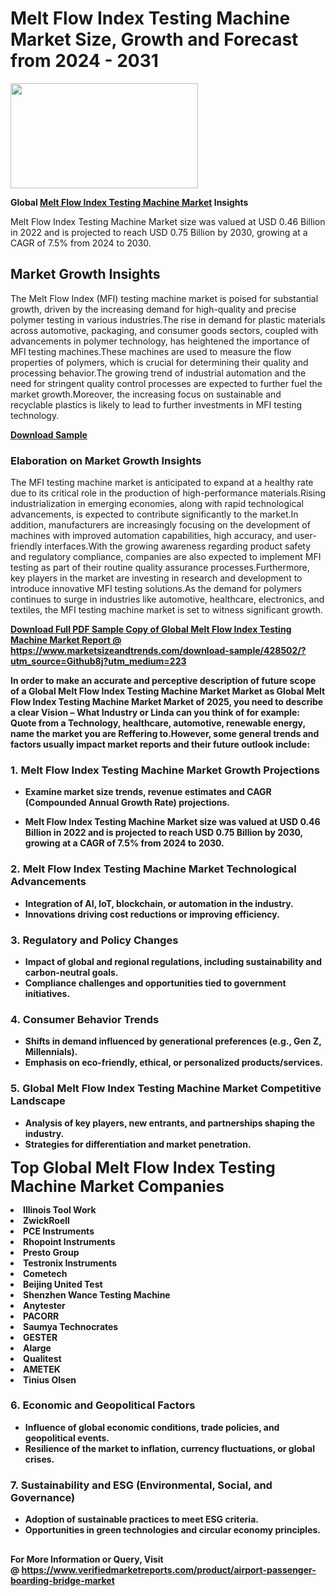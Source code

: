 <H1>Melt Flow Index Testing Machine Market Size, Growth and Forecast from 2024 - 2031</H1><img class="aligncenter size-medium wp-image-584254" src="https://thirdeyenews.in/wp-content/uploads/2024/09/Global-Market-Research-300x168.jpeg" alt="" width="300" height="168" /><p><strong>Global&nbsp;<a href="https://www.marketsizeandtrends.com/download-sample/428502/?utm_source=Github8j?utm_medium=223">Melt Flow Index Testing Machine Market</a> Insights</strong></p><p>Melt Flow Index Testing Machine Market size was valued at USD 0.46 Billion in 2022 and is projected to reach USD 0.75 Billion by 2030, growing at a CAGR of 7.5% from 2024 to 2030.</p><p><h2>Market Growth Insights</h2> The Melt Flow Index (MFI) testing machine market is poised for substantial growth, driven by the increasing demand for high-quality and precise polymer testing in various industries.The rise in demand for plastic materials across automotive, packaging, and consumer goods sectors, coupled with advancements in polymer technology, has heightened the importance of MFI testing machines.These machines are used to measure the flow properties of polymers, which is crucial for determining their quality and processing behavior.The growing trend of industrial automation and the need for stringent quality control processes are expected to further fuel the market growth.Moreover, the increasing focus on sustainable and recyclable plastics is likely to lead to further investments in MFI testing technology.<p><strong><a href="#">Download Sample</a></strong></p> <h3>Elaboration on Market Growth Insights</h3> The MFI testing machine market is anticipated to expand at a healthy rate due to its critical role in the production of high-performance materials.Rising industrialization in emerging economies, along with rapid technological advancements, is expected to contribute significantly to the market.In addition, manufacturers are increasingly focusing on the development of machines with improved automation capabilities, high accuracy, and user-friendly interfaces.With the growing awareness regarding product safety and regulatory compliance, companies are also expected to implement MFI testing as part of their routine quality assurance processes.Furthermore, key players in the market are investing in research and development to introduce innovative MFI testing solutions.As the demand for polymers continues to surge in industries like automotive, healthcare, electronics, and textiles, the MFI testing machine market is set to witness significant growth.<p><strong><a href="#"></p><p><span class=""><strong>Download Full PDF Sample Copy of Global Melt Flow Index Testing Machine Market Report</strong> @ <a href="https://www.marketsizeandtrends.com/download-sample/428502/?utm_source=Github8j?utm_medium=223" target="_blank">https://www.marketsizeandtrends.com/download-sample/428502/?utm_source=Github8j?utm_medium=223</a></span></p><p>In order to make an accurate and perceptive description of future scope of a Global&nbsp;Melt Flow Index Testing Machine Market Market as Global&nbsp;Melt Flow Index Testing Machine Market Market of 2025, you need to describe a clear Vision &ndash; What Industry or Linda can you think of for example: Quote from a Technology, healthcare, automotive, renewable energy, name the market you are Reffering to.However, some general trends and factors usually impact market reports and their future outlook include:</p><h3>1.&nbsp;<strong>Melt Flow Index Testing Machine Market Growth Projections</strong></h3><ul><li>Examine market size trends, revenue estimates and CAGR (Compounded Annual Growth Rate) projections.</li><li><p>Melt Flow Index Testing Machine Market size was valued at USD 0.46 Billion in 2022 and is projected to reach USD 0.75 Billion by 2030, growing at a CAGR of 7.5% from 2024 to 2030.</p></li></ul><h3>2.&nbsp;<strong>Melt Flow Index Testing Machine Market Technological Advancements</strong></h3><ul><li>Integration of AI, IoT, blockchain, or automation in the industry.</li><li>Innovations driving cost reductions or improving efficiency.</li></ul><h3>3.&nbsp;<strong>Regulatory and Policy Changes</strong></h3><ul><li>Impact of global and regional regulations, including sustainability and carbon-neutral goals.</li><li>Compliance challenges and opportunities tied to government initiatives.</li></ul><h3>4.&nbsp;<strong>Consumer Behavior Trends</strong></h3><ul><li>Shifts in demand influenced by generational preferences (e.g., Gen Z, Millennials).</li><li>Emphasis on eco-friendly, ethical, or personalized products/services.</li></ul><h3>5.&nbsp;<strong>Global Melt Flow Index Testing Machine Market Competitive Landscape</strong></h3><ul><li>Analysis of key players, new entrants, and partnerships shaping the industry.</li><li>Strategies for differentiation and market penetration.</li></ul><p data-pm-slice="1 1 []"><span style="color: inherit; font-family: inherit; font-size: 25px;">Top Global Melt Flow Index Testing Machine Market Companies</span></p><div class="" data-test-id=""><p><li>Illinois Tool Work</li><li> ZwickRoell</li><li> PCE Instruments</li><li> Rhopoint Instruments</li><li> Presto Group</li><li> Testronix Instruments</li><li> Cometech</li><li> Beijing United Test</li><li> Shenzhen Wance Testing Machine</li><li> Anytester</li><li> PACORR</li><li> Saumya Technocrates</li><li> GESTER</li><li> Alarge</li><li> Qualitest</li><li> AMETEK</li><li> Tinius Olsen</li></p></div><h3>6.&nbsp;<strong>Economic and Geopolitical Factors</strong></h3><ul><li>Influence of global economic conditions, trade policies, and geopolitical events.</li><li>Resilience of the market to inflation, currency fluctuations, or global crises.</li></ul><h3>7.&nbsp;<strong>Sustainability and ESG (Environmental, Social, and Governance)</strong></h3><ul><li>Adoption of sustainable practices to meet ESG criteria.</li><li>Opportunities in green technologies and circular economy principles.</li></ul><h2><strong style="font-size: 14px;">For More Information or Query, Visit @&nbsp;</strong><a style="background-color: #ffffff; font-size: 14px;" href="https://www.marketsizeandtrends.com/report/melt-flow-index-testing-machine-market/" target="_blank">https://www.verifiedmarketreports.com/product/airport-passenger-boarding-bridge-market</a></h2>